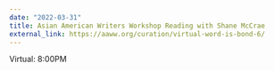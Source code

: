 ```yaml
---
date: "2022-03-31"
title: Asian American Writers Workshop Reading with Shane McCrae
external_link: https://aaww.org/curation/virtual-word-is-bond-6/
---
```


Virtual: 8:00PM